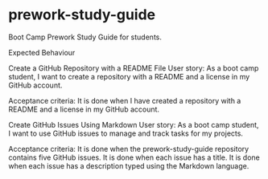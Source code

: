 # prework-study-guide

Boot Camp Prework Study Guide for students.

Expected Behaviour

Create a GitHub Repository with a README File
User story:
    As a boot camp student, I want to create a repository with a README and a license in my GitHub account.

Acceptance criteria:
    It is done when I have created a repository with a README and a license in my GitHub account.

Create GitHub Issues Using Markdown
User story:
    As a boot camp student, I want to use GitHub issues to manage and track tasks for my projects.
  
Acceptance criteria:
    It is done when the prework-study-guide repository contains five GitHub issues.
    It is done when each issue has a title.
    It is done when each issue has a description typed using the Markdown language.
